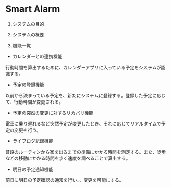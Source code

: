 # Smart Alarm

1. システムの目的

2. システムの概要

3. 機能一覧
- カレンダーとの連携機能
 
行動時間を算出するために、カレンダーアプリに入っている予定をシステムが認識する。

- 予定の登録機能
 
以前から決まっている予定を、新たにシステムに登録する。登録した予定に応じて、行動時間が変更される。

- 予定の突然の変更に対するリカバリ機能

電車に乗り遅れるなど突然予定が変更したとき、それに応じてリアルタイムで予定の変更を行う。

- ライフログ記録機能

普段のルーティンから家を出るまでの準備にかかる時間を測定する。また、徒歩などの移動にかかる時間を歩く速度を調べることで算出する。

- 明日の予定通知機能

前日に明日の予定確認の通知を行い、、変更を可能にする。
